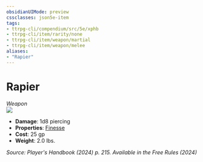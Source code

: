```yaml
---
obsidianUIMode: preview
cssclasses: json5e-item
tags:
- ttrpg-cli/compendium/src/5e/xphb
- ttrpg-cli/item/rarity/none
- ttrpg-cli/item/weapon/martial
- ttrpg-cli/item/weapon/melee
aliases: 
- "Rapier"
---
```

# Rapier
*Weapon*  
![](2-Mechanics/CLI/items/img/rapier.webp#right)

- **Damage**: 1d8 piercing
- **Properties**: [Finesse](2-Mechanics/CLI/rules/item-properties.md#Finesse)
- **Cost**: 25 gp
- **Weight**: 2.0 lbs.

*Source: Player's Handbook (2024) p. 215. Available in the Free Rules (2024)*